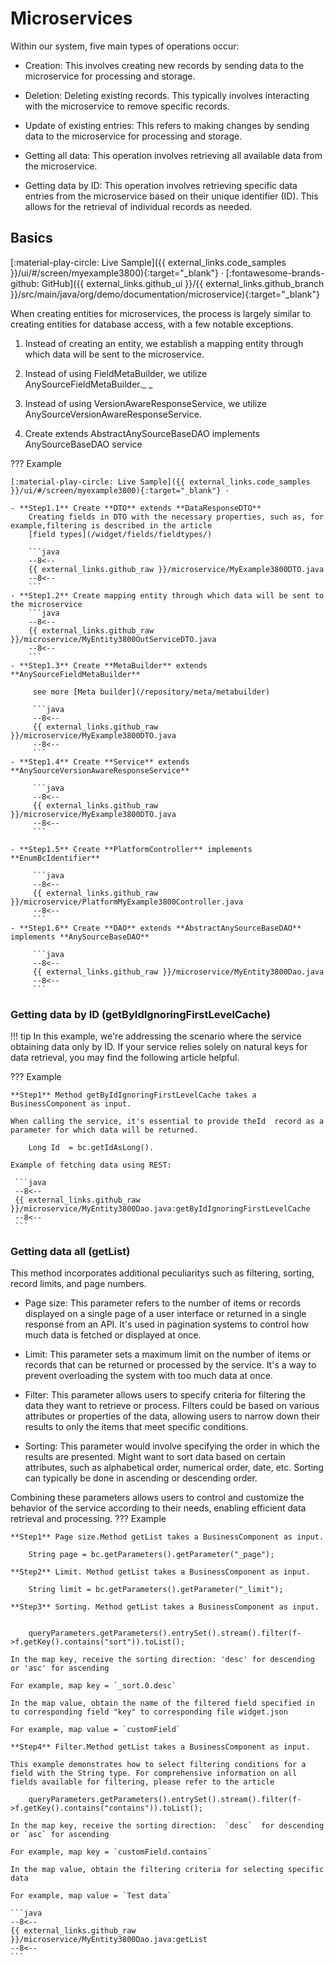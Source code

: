 # Microservices 

Within our system, five main types of operations occur:

* Creation: This involves creating new records by sending data to the microservice for processing and storage.

* Deletion: Deleting existing records. This typically involves interacting with the microservice to remove specific records.

* Update of existing entries: This refers to making changes by sending data to the microservice for processing and storage.

* Getting all data: This operation involves retrieving all available data from the microservice.

* Getting data by ID: This operation involves retrieving specific data entries from the microservice based on their unique identifier (ID). This allows for the retrieval of individual records as needed.

## Basics
[:material-play-circle: Live Sample]({{ external_links.code_samples }}/ui/#/screen/myexample3800){:target="_blank"} ·
[:fontawesome-brands-github: GitHub]({{ external_links.github_ui }}/{{ external_links.github_branch }}/src/main/java/org/demo/documentation/microservice){:target="_blank"}

When creating entities for microservices, the process is largely similar to creating entities for database access, with a few notable exceptions.

1) Instead of creating an entity, we establish a mapping entity through which data will be sent to the microservice.

2) Instead of using FieldMetaBuilder, we utilize AnySourceFieldMetaBuilder._
_
3) Instead of using VersionAwareResponseService, we utilize AnySourceVersionAwareResponseService.

4) Create extends AbstractAnySourceBaseDAO  implements AnySourceBaseDAO service

??? Example

    [:material-play-circle: Live Sample]({{ external_links.code_samples }}/ui/#/screen/myexample3800){:target="_blank"} ·

    - **Step1.1** Create **DTO** extends **DataResponseDTO**
        Creating fields in DTO with the necessary properties, such as, for example,filtering is described in the article
        [field types](/widget/fields/fieldtypes/) 

        ```java
        --8<--
        {{ external_links.github_raw }}/microservice/MyExample3800DTO.java
        --8<--
        ```
    - **Step1.2** Create mapping entity through which data will be sent to the microservice 
        ```java
        --8<--
        {{ external_links.github_raw }}/microservice/MyEntity3800OutServiceDTO.java
        --8<--
        ```
    - **Step1.3** Create **MetaBuilder** extends **AnySourceFieldMetaBuilder**
    
         see more [Meta builder](/repository/meta/metabuilder)
        
         ```java
         --8<--
         {{ external_links.github_raw }}/microservice/MyExample3800DTO.java
         --8<--
         ```
    - **Step1.4** Create **Service** extends **AnySourceVersionAwareResponseService**
    
         ```java
         --8<--
         {{ external_links.github_raw }}/microservice/MyExample3800DTO.java
         --8<--
         ```
    
    - **Step1.5** Create **PlatformController** implements **EnumBcIdentifier**
    
         ```java
         --8<--
         {{ external_links.github_raw }}/microservice/PlatformMyExample3800Controller.java
         --8<--
         ```
    - **Step1.6** Create **DAO** extends **AbstractAnySourceBaseDAO** implements **AnySourceBaseDAO**
    
         ```java
         --8<--
         {{ external_links.github_raw }}/microservice/MyEntity3800Dao.java
         --8<--
         ```

###  Getting data by ID (getByIdIgnoringFirstLevelCache)

!!! tip
    In this example, we're addressing the scenario where the service obtaining data only by ID.
    If your service relies solely on natural keys for data retrieval, you may find the following article helpful.

??? Example

    **Step1** Method getByIdIgnoringFirstLevelCache takes a BusinessComponent as input.

    When calling the service, it's essential to provide theId  record as a parameter for which data will be returned.

        Long Id  = bc.getIdAsLong().

    Example of fetching data using REST:

     ```java
     --8<--
     {{ external_links.github_raw }}/microservice/MyEntity3800Dao.java:getByIdIgnoringFirstLevelCache
     --8<--
     ```

###  Getting data all (getList)

This method incorporates additional peculiaritys such as filtering, sorting, record limits, and page numbers.

* Page size: This parameter  refers to the number of items or records displayed on a single page of a user interface or returned in a single response from an API. It's  used in pagination systems to control how much data is fetched or displayed at once.

* Limit: This parameter sets a maximum limit on the number of items or records that can be returned or processed by the service. It's a way to prevent overloading the system with too much data at once.

* Filter: This parameter allows users to specify criteria for filtering the data they want to retrieve or process. Filters could be based on various attributes or properties of the data, allowing users to narrow down their results to only the items that meet specific conditions.

* Sorting: This parameter would involve specifying the order in which the results are presented. Might want to sort data based on certain attributes, such as alphabetical order, numerical order, date, etc. Sorting can typically be done in ascending or descending order.

Combining these parameters allows users to control and customize the behavior of the service according to their needs, enabling efficient data retrieval and processing.
??? Example

    **Step1** Page size.Method getList takes a BusinessComponent as input.

        String page = bc.getParameters().getParameter("_page");

    **Step2** Limit. Method getList takes a BusinessComponent as input.

        String limit = bc.getParameters().getParameter("_limit");

    **Step3** Sorting. Method getList takes a BusinessComponent as input.


        queryParameters.getParameters().entrySet().stream().filter(f->f.getKey().contains("sort")).toList();

    In the map key, receive the sorting direction: 'desc' for descending or 'asc' for ascending

    For example, map key = `_sort.0.desc`

    In the map value, obtain the name of the filtered field specified in to corresponding field "key" to corresponding file widget.json

    For example, map value = `customField` 

    **Step4** Filter.Method getList takes a BusinessComponent as input.
   
    This example demonstrates how to select filtering conditions for a field with the String type. For comprehensive information on all fields available for filtering, please refer to the article
    
        queryParameters.getParameters().entrySet().stream().filter(f->f.getKey().contains("contains")).toList();

    In the map key, receive the sorting direction:  `desc`  for descending or `asc` for ascending

    For example, map key = `customField.contains`

    In the map value, obtain the filtering criteria for selecting specific data

    For example, map value = `Test data`
 
    ```java
    --8<--
    {{ external_links.github_raw }}/microservice/MyEntity3800Dao.java:getList
    --8<--
    ```
 